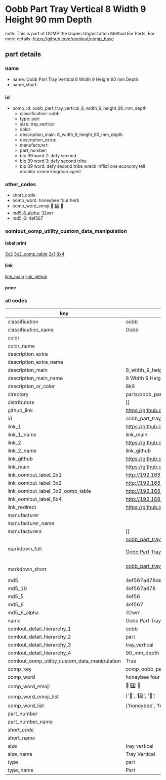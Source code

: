 # Oobb Part Tray Vertical 8 Width 9 Height 90 mm Depth  

note: This is part of OOMP the Oopen Organization Method For Parts. For more details: https://github.com/oomlout/oomp_base

##  part details
  







### name
* name: Oobb Part Tray Vertical 8 Width 9 Height 90 mm Depth
* name_short: 
### id
* oomp_id: oobb_part_tray_vertical_8_width_9_height_90_mm_depth
  * classification: oobb
  * type: part
  * size: tray_vertical
  * color: 
  * description_main: 8_width_9_height_90_mm_depth
  * description_extra: 
  * manufacturer: 
  * part_number: 
  * bip 39 word 2: defy second
  * bip 39 word 3: defy second tribe
  * bip 39 word: defy second tribe wreck inflict one economy tell monitor ozone kingdom agent

### other_codes
* short_code: 
* oomp_word: honeybee four herb
* oomp_word_emoji :honeybee: :four: :herb:
* md5_6_alpha: 32wrr
* md5_6: 4ef567






### oomlout_oomp_utility_custom_data_manipulation
#### label print
[3x2](http://192.168.1.245:1112/?label=oomp%2032wrr)
[3x2_oomp_table](http://192.168.1.108:1112/?label=oomp%2032wrr)
[2x1](http://192.168.1.242:1112/?label=oomp%2032wrr)
[6x4](http://192.168.1.55:1112/?label=oomp%2032wrr)    

#### link

[link_main](https://github.com/oomlout/oomlout_oomp_version_1_messy/tree/main/parts/oobb_part_tray_vertical_8_width_9_height_90_mm_depth) [link_github](https://github.com/oomlout/oomlout_oomp_version_1_messy/tree/main/parts/oobb_part_tray_vertical_8_width_9_height_90_mm_depth)                             

#### price







### all codes 
| key | value |  
| --- | --- |  
| classification | oobb |  
| classification_name | Oobb |  
| color |  |  
| color_name |  |  
| description_extra |  |  
| description_extra_name |  |  
| description_main | 8_width_9_height_90_mm_depth |  
| description_main_name | 8 Width 9 Height 90 mm Depth |  
| description_or_color | 8k9 |  
| directory | parts/oobb_part_tray_vertical_8_width_9_height_90_mm_depth |  
| distributors | [] |  
| github_link | https://github.com/oomlout/oomlout_oomp_part_src/tree/main/parts/oobb_part_tray_vertical_8_width_9_height_90_mm_depth |  
| id | oobb_part_tray_vertical_8_width_9_height_90_mm_depth |  
| link_1 | https://github.com/oomlout/oomlout_oomp_version_1_messy/tree/main/parts/oobb_part_tray_vertical_8_width_9_height_90_mm_depth |  
| link_1_name | link_main |  
| link_2 | https://github.com/oomlout/oomlout_oomp_version_1_messy/tree/main/parts/oobb_part_tray_vertical_8_width_9_height_90_mm_depth |  
| link_2_name | link_github |  
| link_github | https://github.com/oomlout/oomlout_oomp_version_1_messy/tree/main/parts/oobb_part_tray_vertical_8_width_9_height_90_mm_depth |  
| link_main | https://github.com/oomlout/oomlout_oomp_version_1_messy/tree/main/parts/oobb_part_tray_vertical_8_width_9_height_90_mm_depth |  
| link_oomlout_label_2x1 | http://192.168.1.242:1112/?label=oomp%2032wrr |  
| link_oomlout_label_3x2 | http://192.168.1.245:1112/?label=oomp%2032wrr |  
| link_oomlout_label_3x2_oomp_table | http://192.168.1.108:1112/?label=oomp%2032wrr |  
| link_oomlout_label_6x4 | http://192.168.1.55:1112/?label=oomp%2032wrr |  
| link_redirect | https://github.com/oomlout/oomlout_oomp_version_1_messy/tree/main/parts/oobb_part_tray_vertical_8_width_9_height_90_mm_depth |  
| manufacturer |  |  
| manufacturer_name |  |  
| manufacturers | [] |  
| markdown_full | [oobb_part_tray_vertical_8_width_9_height_90_mm_depth](none)<br>[](none)<br>[Oobb Part Tray Vertical 8 Width 9 Height 90 Mm Depth](none)<br><br> |  
| markdown_short | [oobb_part_tray_vertical_8_width_9_height_90_mm_depth](none)<br><br> |  
| md5 | 4ef567a478dec8c66ab9bfe3d0b099cd |  
| md5_10 | 4ef567a478 |  
| md5_5 | 4ef56 |  
| md5_6 | 4ef567 |  
| md5_6_alpha | 32wrr |  
| name | Oobb Part Tray Vertical 8 Width 9 Height 90 mm Depth |  
| oomlout_detail_hierarchy_1 | oobb |  
| oomlout_detail_hierarchy_2 | part |  
| oomlout_detail_hierarchy_3 | tray_vertical |  
| oomlout_detail_hierarchy_4 | 90_mm_depth |  
| oomlout_oomp_utility_custom_data_manipulation | True |  
| oomp_key | oomp_oobb_part_tray_vertical_8_width_9_height_90_mm_depth |  
| oomp_word | honeybee four herb |  
| oomp_word_emoji | :honeybee: :four: :herb: |  
| oomp_word_emoji_list | [':honeybee:', ':four:', ':herb:'] |  
| oomp_word_list | ['honeybee', 'four', 'herb'] |  
| part_number |  |  
| part_number_name |  |  
| short_code |  |  
| short_name |  |  
| size | tray_vertical |  
| size_name | Tray Vertical |  
| type | part |  
| type_name | Part |  
